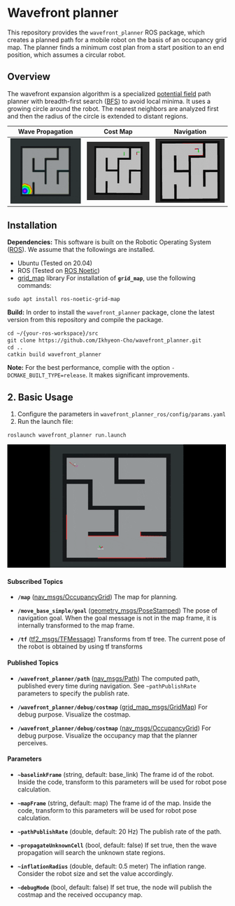# Wavefront planner
This repository provides the `wavefront_planner` ROS package, which creates a planned path for a mobile robot on the basis of an occupancy grid map. The planner finds a minimum cost plan from a start position to an end position, which assumes a circular robot. 

## Overview
The wavefront expansion algorithm is a specialized [potential field](https://en.wikipedia.org/wiki/Motion_planning#Artificial_potential_fields) path planner with breadth-first search ([BFS](https://en.wikipedia.org/wiki/Breadth-first_search)) to avoid local minima. It uses a growing circle around the robot. The nearest neighbors are analyzed first and then the radius of the circle is extended to distant regions.

Wave Propagation | Cost Map | Navigation
:---: | :---: | :---:
<img src="wavefront_planner/docs/wavefront_search.gif" width="200" /> | <img src="wavefront_planner/docs/costmap.gif" width="200" /> | <img src="wavefront_planner/docs/navigation.gif" width="200" /> |

## Installation
**Dependencies:** This software is built on the Robotic Operating System ([ROS](https://www.ros.org/)). We assume that the followings are installed.
- Ubuntu (Tested on 20.04) 
- ROS (Tested on [ROS Noetic](https://wiki.ros.org/noetic))
- [grid_map](https://github.com/ANYbotics/grid_map) library
For installation of **`grid_map`**, use the following commands:
```
sudo apt install ros-noetic-grid-map
```

**Build:** In order to install the `wavefront_planner` package, clone the latest version from this repository and compile the package.
  ```
  cd ~/{your-ros-workspace}/src
  git clone https://github.com/Ikhyeon-Cho/wavefront_planner.git
  cd ..
  catkin build wavefront_planner
  ```
**Note:** For the best performance, complie with the option `-DCMAKE_BUILT_TYPE=release`. It makes significant improvements.

## 2. Basic Usage
1. Configure the parameters in `wavefront_planner_ros/config/params.yaml`
2. Run the launch file:
  ```
  roslaunch wavefront_planner run.launch
  ```

<img src="wavefront_planner/docs/wavefront_planning.gif" width="500" />

#### Subscribed Topics
- **`/map`** ([nav_msgs/OccupancyGrid](https://docs.ros.org/en/noetic/api/nav_msgs/html/msg/OccupancyGrid.html))
The map for planning.

- **`/move_base_simple/goal`** ([geometry_msgs/PoseStamped](https://docs.ros.org/en/noetic/api/geometry_msgs/html/msg/PoseStamped.html))
The pose of navigation goal. When the goal message is not in the map frame, it is internally transformed to the map frame. 

- **`/tf`** ([tf2_msgs/TFMessage](https://docs.ros.org/en/jade/api/tf2_msgs/html/msg/TFMessage.html))
Transforms from tf tree. The current pose of the robot is obtained by using tf transforms

#### Published Topics
- **`/wavefront_planner/path`** ([nav_msgs/Path](https://docs.ros.org/en/noetic/api/nav_msgs/html/msg/Path.html))
The computed path, published every time during navigation. See `~pathPublishRate` parameters to specify the publish rate.

- **`/wavefront_planner/debug/costmap`** ([grid_map_msgs/GridMap](https://docs.ros.org/en/kinetic/api/grid_map_msgs/html/msg/GridMap.html))
For debug purpose. Visualize the costmap.

- **`/wavefront_planner/debug/costmap`** ([nav_msgs/OccupancyGrid](https://docs.ros.org/en/noetic/api/nav_msgs/html/msg/OccupancyGrid.html))
For debug purpose. Visualize the occupancy map that the planner perceives.


#### Parameters
- **`~baselinkFrame`** (string, default: base_link)
    The frame id of the robot. Inside the code, transform to this parameters will be used for robot pose calculation.

- **`~mapFrame`** (string, default: map)
    The frame id of the map. Inside the code, transform to this parameters will be used for robot pose calculation.

- **`~pathPublishRate`** (double, default: 20 Hz)
    The publish rate of the path.

- **`~propagateUnknownCell`** (bool, default: false)
    If set true, then the wave propagation will search the unknown state regions.

- **`~inflationRadius`** (double, default: 0.5 meter)
    The inflation range. Consider the robot size and set the value accordingly.

- **`~debugMode`** (bool, default: false)
    If set true, the node will publish the costmap and the received occupancy map.


  
  

